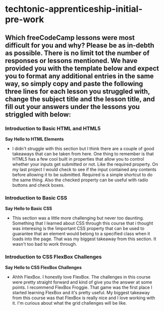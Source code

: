 # techtonic-apprenticeship-initial-pre-work

## Which freeCodeCamp lessons were most difficult for you and why? Please be as in-debth as possible. There is no limit tot the number of responses or lessons mentioned. We have provided you with the template below and expect you to format any additional entries in the same way, so simply copy and paste the following three lines for each lesson you struggled with, change the subject title and the lesson title, and fill out your answers under the lessons you striggled with below:

### Introduction to Basic HTML and HTML5
**Say Hello to HTML Elements**
- I didn't struggle with this section but I think there are a couple of good takeaways that can be taken 
from here. One thing to remember is that HTML5 has a few cool built in properties that allow you to control whether your inputs get submitted or not. Like the required property. On my last project I would check to see if the input contained any contents before allowing it to be submitted. Required is a simple shortcut to do the same thing. Also the checked property can be useful with radio buttons and check boxes.


### Introduction to Basic CSS
**Say Hello to Basic CSS**
-  This section was a little more challenging but never too daunting. Something that I learned about CSS through this course that i thought was interesing is the !important CSS property that can be used to guarantee that an element would belong to a specified class when it loads into the page. That was my biggest takeaway from this section. It wasn't too bad to work through.


### Introduction to CSS FlexBox Challenges
**Say Hello to CSS FlexBox Challenges**
- Ahhh FlexBox. I honestly love FlexBox. The challenges in this course were pretty straight forward and kind of give you the answer at some points. I recommend FlexBox Froggie. That game was the first place I started learning FlexBox and it's pretty useful. My biggest takeaway from this course was that FlexBox is really nice and I love working with it. I'm curious about what the grid challenges will be like.